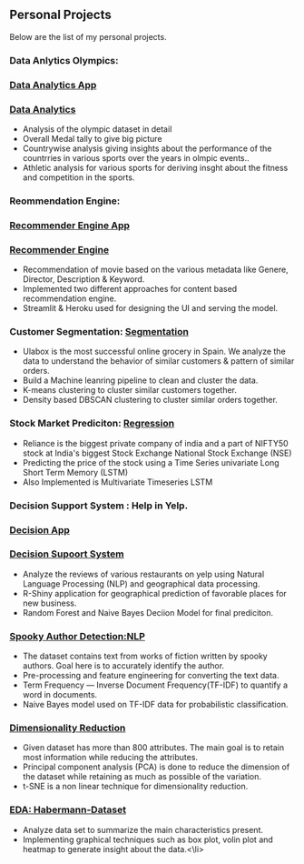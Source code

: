 ## Personal Projects

Below are the list of my personal projects.


### Data Anlytics Olympics: 
### [Data Analytics App](https://data-analytics-olympics.herokuapp.com/)
### [Data Analytics](https://github.com/n-e-e-l/Data-Analytics-Olympics) 

<ul>
<li>Analysis of the olympic dataset in detail</li>
<li>Overall Medal tally to give big picture</li>
<li>Countrywise analysis giving insights about the performance of the countrries in various sports over the years in olmpic events..</li>
<li>Athletic analysis for various sports for deriving insght about the fitness and competition in the sports.</li>
</ul>

### Reommendation Engine: 
### [Recommender Engine App](https://neel-recommendation-engine.herokuapp.com/)
### [Recommender Engine](https://github.com/n-e-e-l/content-based-Recommender)

<ul>
<li>Recommendation of movie based on the various metadata like Genere, Director, Description & Keyword.</li>
<li>Implemented two different approaches for content based recommendation engine.</li>
<li>Streamlit & Heroku used for designing the UI and serving the model.</li>
</ul>

### Customer Segmentation: [Segmentation](https://github.com/n-e-e-l/customer-segmentation)

<ul>
<li>Ulabox is the most successful online grocery in Spain. We analyze the data to understand the behavior of similar customers & pattern of similar orders.</li>
<li>Build a Machine leanring pipeline to clean and cluster the data. </li>
<li>K-means clustering to cluster similar customers together.</li>
<li>Density based DBSCAN clustering to cluster similar orders together.</li>
</ul>

### Stock Market Prediciton: [Regression](https://github.com/n-e-e-l/Stock-Market-Prediction)

<ul>
<li>Reliance is the biggest private company of india and a part of NIFTY50 stock at India's biggest Stock Exchange National Stock Exchange (NSE)</li>
<li>Predicting the price of the stock using a Time Series univariate Long Short Term Memory (LSTM) </li>
<li>Also Implemented is Multivariate Timeseries LSTM</li>
</ul>

### Decision Support System : Help in Yelp.
### [Decision App](https://snehavidekarovgu.shinyapps.io/DecisionSupportSystem/)
### [Decision Supoort System](https://github.com/n-e-e-l/Team-Rocket)
<ul>
<li>Analyze the reviews of various restaurants on yelp using Natural Language Processing (NLP) and geographical data processing. </li>
<li>R-Shiny application for geographical prediction of favorable places for new business.</li>
<li>Random Forest and Naive Bayes Deciion Model for final prediciton.</li>
</ul>

### [Spooky Author Detection:NLP](https://github.com/n-e-e-l/NLP)
<ul>
<li>The dataset contains text from works of fiction written by spooky authors. Goal here is to accurately identify the author. </li>
<li>Pre-processing and feature engineering for converting the text data. </li>
<li>Term Frequency — Inverse Document Frequency(TF-IDF) to quantify a word in documents.</li>
<li> Naive Bayes model used on TF-IDF data for probabilistic classification.</li>
</ul>

### [Dimensionality Reduction](https://github.com/n-e-e-l/DimensionalityReduction)
<ul>
<li>Given dataset has more than 800 attributes. The main goal is to retain most information while reducing the attributes. </li>
<li>Principal component analysis (PCA) is done to reduce the dimension of the dataset while retaining as much as possible of the variation.</li>
<li>t-SNE is a non linear technique for dimensionality reduction.</li>
</ul>

### [EDA: Habermann-Dataset](https://github.com/n-e-e-l/ExploratoryDataAnalysis_Haberman)
<ul>
<li>Analyze data set to summarize the main characteristics present.</li>
<li>Implementing graphical techniques such as box plot, volin plot and heatmap to generate insight about the data.<\li>
</ul>
